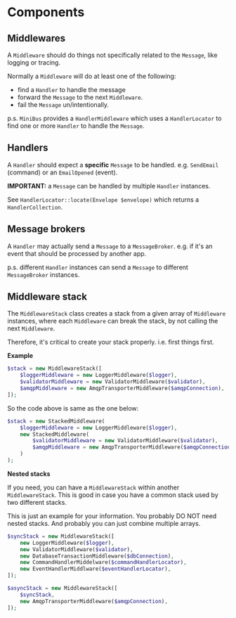 # Components

## Middlewares

A `Middleware` should do things not specifically related to the `Message`, like
logging or tracing.

Normally a `Middleware` will do at least one of the following:

- find a `Handler` to handle the message
- forward the `Message` to the next `Middleware`.
- fail the `Message` un/intentionally.

p.s. `MiniBus` provides a `HandlerMiddleware` which uses a `HandlerLocator` to
find one or more `Handler` to handle the `Message`.

## Handlers

A `Handler` should expect a **specific** `Message` to be handled.
e.g. `SendEmail` (command) or an `EmailOpened` (event).

**IMPORTANT:** a `Message` can be handled by multiple `Handler` instances.

See `HandlerLocator::locate(Envelope $envelope)` which returns a
`HandlerCollection`.

## Message brokers

A `Handler` may actually send a `Message` to a `MessageBroker`. e.g. if it's an
event that should be processed by another app.

p.s. different `Handler` instances can send a `Message` to different
`MessageBroker` instances.

## Middleware stack

The `MiddlewareStack` class creates a stack from a given array of `Middleware`
instances, where each `Middleware` can break the stack, by not calling the next
`Middleware`.

Therefore, it's critical to create your stack properly. i.e. first things
first.

**Example**

```php
$stack = new MiddlewareStack([
    $loggerMiddleware = new LoggerMiddleware($logger),
    $validatorMiddleware = new ValidatorMiddleware($validator),
    $amqpMiddleware = new AmqpTransporterMiddleware($amqpConnection),
]);
```

So the code above is same as the one below:

```php
$stack = new StackedMiddleware(
    $loggerMiddleware = new LoggerMiddleware($logger),
    new StackedMiddleware(
        $validatorMiddleware = new ValidatorMiddleware($validator),
        $amqpMiddleware = new AmqpTransporterMiddleware($amqpConnection),
    )
);
```

**Nested stacks**

If you need, you can have a `MiddlewareStack` within another `MiddlewareStack`.
This is good in case you have a common stack used by two different stacks.

This is just an example for your information. You probably DO NOT need nested
stacks. And probably you can just combine multiple arrays.

```php
$syncStack = new MiddlewareStack([
    new LoggerMiddleware($logger),
    new ValidatorMiddleware($validator),
    new DatabaseTransactionMiddleware($dbConnection),
    new CommandHandlerMiddelware($commandHandlerLocator),
    new EventHandlerMiddlware($eventHandlerLocator),
]);

$asyncStack = new MiddlewareStack([
    $syncStack,
    new AmqpTransporterMiddleware($amqpConnection),
]);
```
